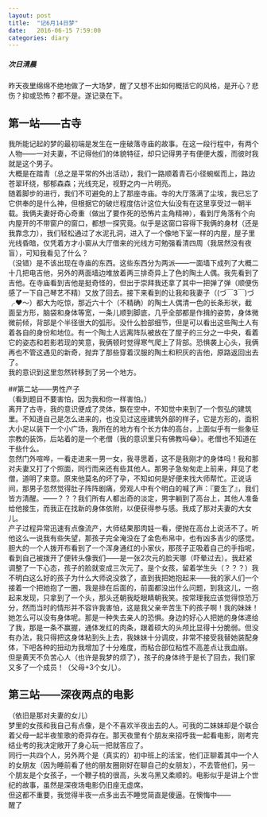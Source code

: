 ```yaml
---
layout: post
title:  "记6月14日梦"
date:   2016-06-15 7:59:00
categories: diary
---
```


##### *次日清晨*

昨天夜里绵绵不绝地做了一大场梦，醒了又想不出如何概括它的风格，是开心？悲伤？抑或恐怖？都不是。遂记录在下。   

## 第一站——古寺
我所能记起的梦的最初端是发生在一座破落寺庙的故事。在这一段行程中，有两个人物——一对夫妻，不记得他们的体貌特征，却只记得男子有便便大腹，而彼时我就是这个男子。   
大概是在踏青（总之是平常的外出活动），我们一路顺着青石小径蜿蜒而上，路边苍翠环绕，郁郁森森；光线充足，视野之内一片明亮。   
随着脚步的进行，我们不可避免的上了那座寺庙。寺的大厅落满了尘埃，我已忘了它供奉的是什么神，但根据它的破烂程度估计这位大仙没有在这里享受过一朝半载。我俩夫妻好奇心奇重（做出了要作死的恐怖片主角精神），看到厅角落有个向内屋开的不带窗户的窗口，都想一探究竟。似乎是这窗口容得下我俩的身材（还是我靠念力），我们轻松通过了水泥孔洞，进入了一个像地下室一样的内屋，屋子里光线昏暗，仅凭着方才小窗从大厅借来的光线方可勉强看清四周（我居然没有夜盲），可知我看见了什么？   
（没错）是不该出现在寺庙的东西。这些东西分为两派——一面墙下成列了大概二十几把电吉他，另外的两面墙边堆放着两三排奇异上了色的陶土人偶。我先看到了吉他。在寺庙看到吉他是挺奇怪的，但出于崇拜我还拿了其中一把弹了弹（顺便伤感了一下自己琴艺不精）又放了回去。接下来看到的让我和我妻子（(づ￣3￣)づ╭❤～）都大为吃惊，那近六十个（不精确）的陶土人偶清一色的长条形状，截面呈方形，脑袋和身体等宽，一条儿顺到脚底，几乎全部都是作揖的姿势，身体微微前倾，背部是个半径很大的弧形。没什么脸部细节，但是可以看出这些陶土人有着各自的身份和地位。有一个陶土人远离阵队被放在了屋子的三分之一中央，看着它的姿态和若影若现的笑意，我俩顿时觉得寒气爬上了背部。恐惧袭上心头，我俩再也不管这遇见的新奇，抛弃了那些穿着汉服的陶土和积灰的吉他，原路返回出去了。   
我的意识到这里忽然转移到了另一个地方。   

##第二站——男性产子   
（看到题目不要害怕，因为我和你一样害怕。）   
离开了古寺，我的意识便成了灵体，飘在空中，不知觉中来到了一个恢弘的建筑里。不知道自己是怎么进来的，也没见过这座建筑外部的样子，它是方形的，面积大小足以装下一个小广场，我所在的地方有个长方体的高台，上面似乎有一些象征宗教的装饰，后站着的是一个老僧（我的意识里只有佛教吗😂）。老僧也不知道在干些什么。   
忽然门外喧哗，一看走进来一男一女，我寻思着，这不是我刚才的身体吗！我和那对夫妻又打了个照面，同行而来还有些其他人。那男子急匆匆走上前来，拜见了老僧，道明了来意。原来他莫名的坏了孕，不知如何是好便来找大师帮忙。正说话间，那男子忽然觉得肚子阵阵剧痛，旁观人中有个明白的喊了声：『要生了』，我们皆方清醒。——？？？我们所有人都出奇的淡定，男字躺到了高台上，其他人准备给他接生，而我正在找新的身体依附，以便获得参与感。我成了那对夫妻的大女儿。   
产子过程异常迅速有点像流产，大师结果那肉娃一看，便抛在高台上说活不了。听他这么一说我有些失望，那孩子完全淹没在了金色布帛中，也有凶多吉少的感觉。胆大的一个人拨开布看到了一个浑身通红的小家伙，那孩子正吸着自己的手指呢，看到自己被拨开了便转头像我们——是一张2次元的脸天哪（吓晕过去）。我赶紧调整了一下心态，孩子的脸就变成三次元了。是个女孩，留着学生头（？？？）我不明白这么好的孩子为什么大师说没救了，直到我把她抱起来——我的家人们一个接着一个把她抱了一圈，我是排在后面的，前面都没出什么问题，到我这儿，一抱起来发现，只拿到了一个头，那头还朝我眨眼睛朝我笑。按常理我应该觉得惊恐万分，然而当时的情形并不容许我害怕，这是我父亲辛苦生下的孩子啊！我的妹妹！她怎么可以没有身体呢。那是一种失去亲人的恐惧。身边的好心人把她的身体递给了我，那是一条不赢握，通体发红的肉条，跟着硕大的头颅比显得十分脆弱。但没有办法，我只得把这身体粘到头上去，我妹妹十分调皮，非常不接受我替她装配身体，下吧各种的扭动为我增加了十分难度，而粘合部位粘性不高差点让我血崩。   
但是黄天不负苦心人（也许是我梦的烦了），孩子的身体终于是长了回去，我们家又多了一个成员！（父母+3个女儿）。   

## 第三站——深夜两点的电影   
（依旧是那对夫妻的女儿）   
梦里的女孩和我自己有点像，是个不喜欢半夜出去的人。可我的二妹妹却是个联合着父母一起半夜笙歌的奇异存在。那天夜里有个朋友来招呼我一起看电影，刚考完结业考的我决定敞开了身心玩一把就答应了。   
同行一共四个人，另外两个是（真实的）初中班上的活宝，他们正聊着其中一个人的女朋友（因为睡前看了他的朋友圈刚好在聊自己的女朋友），不去管他们，另一个朋友是个女孩子，一个鞭子梳的很高，头发乌黑又柔顺的。电影似乎是讲上个世纪的故事，虽然是深夜场电影仍旧座无虚席。   
但这都不重要，我觉得半夜一点多出去不睡觉简直是傻逼。在懊悔中——   
醒了
